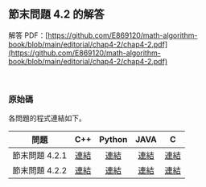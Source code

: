 ## 節末問題 4.2 的解答

解答 PDF：[https://github.com/E869120/math-algorithm-book/blob/main/editorial/chap4-2/chap4-2.pdf](https://github.com/E869120/math-algorithm-book/blob/main/editorial/chap4-2/chap4-2.pdf)

<br />

### 原始碼

各問題的程式連結如下。

| 問題 | C++ | Python | JAVA | C |
|:---:|:---:|:---:|:---:|:---:|
| 節末問題 4.2.1 | [連結](https://github.com/facespublications/math-algorithm-book_tw/blob/main/editorial_ch/chap4-2/prob4-2-1.cpp) | [連結](https://github.com/facespublications/math-algorithm-book_tw/blob/main/editorial_ch/chap4-2/prob4-2-1.py) | [連結](https://github.com/facespublications/math-algorithm-book_tw/blob/main/editorial_ch/chap4-2/prob4-2-1.java) | [連結](https://github.com/facespublications/math-algorithm-book_tw/blob/main/editorial_ch/chap4-2/prob4-2-1.c) |
| 節末問題 4.2.2 | [連結](https://github.com/facespublications/math-algorithm-book_tw/blob/main/editorial_ch/chap4-2/prob4-2-2.cpp) | [連結](https://github.com/facespublications/math-algorithm-book_tw/blob/main/editorial_ch/chap4-2/prob4-2-2.py) | [連結](https://github.com/facespublications/math-algorithm-book_tw/blob/main/editorial_ch/chap4-2/prob4-2-2.java) | [連結](https://github.com/facespublications/math-algorithm-book_tw/blob/main/editorial_ch/chap4-2/prob4-2-1.c) |
